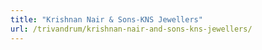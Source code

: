 ```yaml
---
title: "Krishnan Nair & Sons-KNS Jewellers"
url: /trivandrum/krishnan-nair-and-sons-kns-jewellers/
---
```

